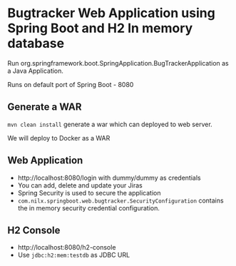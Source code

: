 # Bugtracker Web Application using Spring Boot and H2 In memory database

Run org.springframework.boot.SpringApplication.BugTrackerApplication as a Java Application.

Runs on default port of Spring Boot - 8080 

## Generate a WAR

`mvn clean install` generate a war which can deployed to web server.

We will deploy to Docker as a WAR

## Web Application

- http://localhost:8080/login with dummy/dummy as credentials
- You can add, delete and update your Jiras
- Spring Security is used to secure the application
- `com.nilx.springboot.web.bugtracker.SecurityConfiguration` contains the in memory security credential configuration.

## H2 Console

- http://localhost:8080/h2-console
- Use `jdbc:h2:mem:testdb` as JDBC URL 
